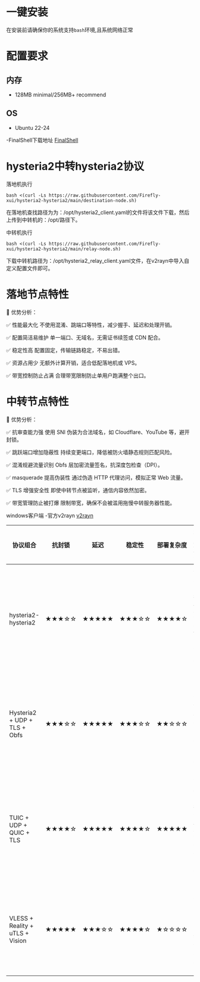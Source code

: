 # 一键安装
在安装前请确保你的系统支持`bash`环境,且系统网络正常  


# 配置要求  
## 内存  
- 128MB minimal/256MB+ recommend  
## OS  
- Ubuntu 22-24

-FinalShell下载地址 [FinalShell](https://dl.hostbuf.com/finalshell3/finalshell_windows_x64.exe)

# hysteria2中转hysteria2协议

落地机执行
```
bash <(curl -Ls https://raw.githubusercontent.com/Firefly-xui/hysteria2-hysteria2/main/destination-node.sh)
```  
在落地机查找路径为为：/opt/hysteria2_client.yaml的文件将该文件下载，然后上传到中转机的：/opt/路径下。

中转机执行
```
bash <(curl -Ls https://raw.githubusercontent.com/Firefly-xui/hysteria2-hysteria2/main/relay-node.sh)
```  
下载中转机路径为：/opt/hysteria2_relay_client.yaml文件，在v2rayn中导入自定义配置文件即可。


# 落地节点特性

🌟 优势分析：

✅ 性能最大化	不使用混淆、跳端口等特性，减少握手、延迟和处理开销。

✅ 配置简洁易维护	单一端口、无域名，无需证书续签或 CDN 配合。

✅ 稳定性高	配置固定，传输链路稳定，不易出错。

✅ 资源占用少	无额外计算开销，适合低配落地机或 VPS。

✅ 带宽控制防止占满	合理带宽限制防止单用户跑满整个出口。

# 中转节点特性
🌟 优势分析：

✅ 抗审查能力强	使用 SNI 伪装为合法域名，如 Cloudflare、YouTube 等，避开封锁。

✅ 跳跃端口增加隐蔽性	持续变更端口，降低被防火墙静态规则匹配风险。

✅ 混淆规避流量识别	Obfs 层加密流量签名，抗深度包检查（DPI）。

✅ masquerade 提高伪装性	通过伪造 HTTP 代理访问，模拟正常 Web 流量。

✅ TLS 增强安全性	即使中转节点被监听，通信内容依然加密。

✅ 带宽管理防止被打爆	限制带宽，确保不会被滥用拖慢中转服务器性能。

windows客户端
-官方v2rayn [v2rayn](https://github.com/Firefly-xui/hysteria2-hysteria2/releases/download/hysteria2-hysteria2/v2rayN-windows-64.zip)

| 协议组合                            | 抗封锁   | 延迟    | 稳定性   | 部署复杂度 | 适用建议       |
| ------------------------------- | ----- | ----- | ----- | ----- | ---------- |
| hysteria2-hysteria2   | ★★★☆☆ | ★★★★★ | ★★★☆☆ | ★★★★☆ | 稳定直播低延迟低卡顿场景 |
| Hysteria2 + UDP + TLS + Obfs    | ★★★☆☆ | ★★★★★ | ★★★☆☆ | ★★☆☆☆ | 电影流媒体等大流量场景 |
| TUIC + UDP + QUIC + TLS         | ★★★★☆ | ★★★★★ | ★★★★☆ | ★★★★★ | 游戏直播等低延迟场景场景 |
| VLESS + Reality + uTLS + Vision | ★★★★★ | ★★★☆☆ | ★★★★☆ | ★☆☆☆☆ | 安全可靠长期稳定场景     |
